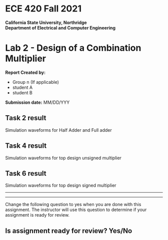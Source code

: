 # ECE 420 Fall 2021
**California State University, Northridge**  
**Department of Electrical and Computer Engineering**  

# Lab 2 - Design of a Combination Multiplier

**Report Created by:**
- Group n (If applicable)
- student A
- student B

**Submission date:** MM/DD/YYY

## Task 2 result
Simulation waveforms for Half Adder and Full adder 

## Task 4 result
Simulation waveforms for top design unsigned multiplier

## Task 6 result
Simulation waveforms for top design signed multiplier

-------------
-------------
Change the following question to yes when you are done with this assignment. The instructor will use this question to determine if your assignment is ready for review.
## Is assignment ready for review? Yes/No
